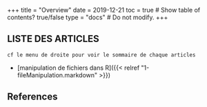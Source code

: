 +++
title = "Overview"
date = 2019-12-21
toc = true  # Show table of contents? true/false
type = "docs"  # Do not modify.
+++

## 



## LISTE DES ARTICLES

`cf le menu de droite pour voir le sommaire de chaque articles`

* [manipulation de fichiers dans R]({{< relref "1-fileManipulation.markdown" >}})

## References
